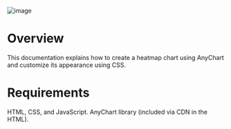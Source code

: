 ![image](https://github.com/user-attachments/assets/d2efdcc6-e6fd-4a3f-b9b6-e05c627d6523)



# Overview
This documentation explains how to create a heatmap chart using AnyChart and customize its appearance using CSS. 

# Requirements
 HTML, CSS, and JavaScript.
AnyChart library (included via CDN in the HTML).
